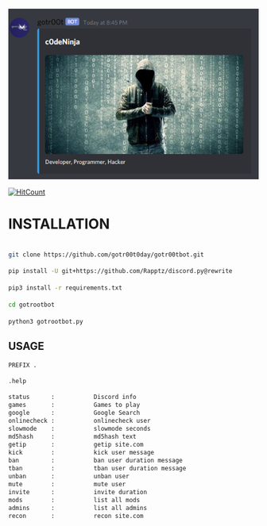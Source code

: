 ![alt text](https://github.com/gotr00t0day/gotr00tbot/blob/master/img/gotrootbot.png)

[![HitCount](http://hits.dwyl.com/gotr00t0day/gotr00tbot.svg)](http://hits.dwyl.com/gotr00t0day/gotr00tbot)

# INSTALLATION

```bash

git clone https://github.com/gotr00t0day/gotr00tbot.git

pip install -U git+https://github.com/Rapptz/discord.py@rewrite

pip3 install -r requirements.txt

cd gotrootbot

python3 gotrootbot.py

```

## USAGE

```
PREFIX .

.help

status      :           Discord info
games       :           Games to play
google      :           Google Search
onlinecheck :           onlinecheck user
slowmode    :           slowmode seconds
md5hash     :           md5hash text  
getip       :           getip site.com       
kick        :           kick user message 
ban         :           ban user duration message
tban        :           tban user duration message
unban       :           unban user
mute        :           mute user
invite      :           invite duration
mods        :           list all mods
admins      :           list all admins
recon       :           recon site.com

```

